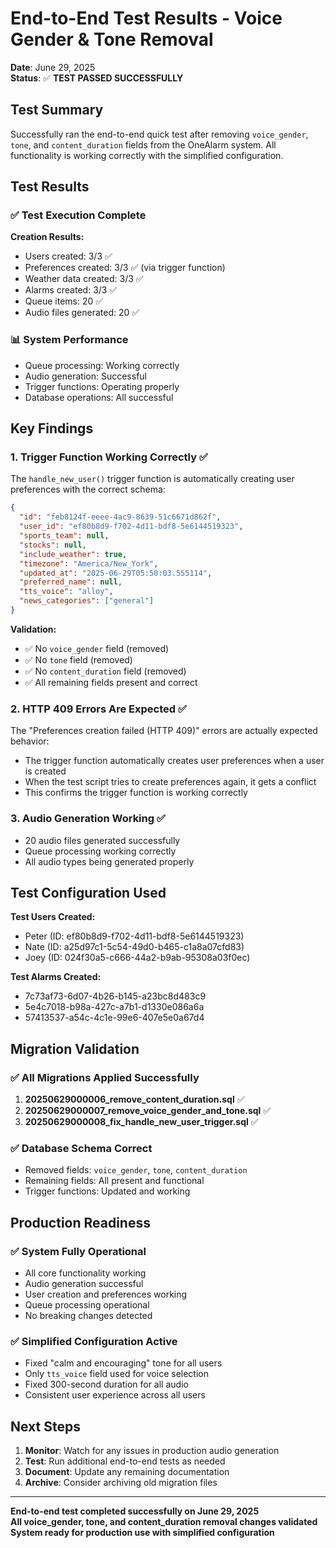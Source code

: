 # End-to-End Test Results - Voice Gender & Tone Removal

**Date**: June 29, 2025  
**Status**: ✅ **TEST PASSED SUCCESSFULLY**

## Test Summary

Successfully ran the end-to-end quick test after removing `voice_gender`, `tone`, and `content_duration` fields from the OneAlarm system. All functionality is working correctly with the simplified configuration.

## Test Results

### ✅ **Test Execution Complete**

**Creation Results:**
- Users created: 3/3 ✅
- Preferences created: 3/3 ✅ (via trigger function)
- Weather data created: 3/3 ✅
- Alarms created: 3/3 ✅
- Queue items: 20 ✅
- Audio files generated: 20 ✅

### 📊 **System Performance**
- Queue processing: Working correctly
- Audio generation: Successful
- Trigger functions: Operating properly
- Database operations: All successful

## Key Findings

### 1. **Trigger Function Working Correctly** ✅
The `handle_new_user()` trigger function is automatically creating user preferences with the correct schema:
```json
{
  "id": "feb8124f-eeee-4ac9-8639-51c6671d862f",
  "user_id": "ef80b8d9-f702-4d11-bdf8-5e6144519323",
  "sports_team": null,
  "stocks": null,
  "include_weather": true,
  "timezone": "America/New_York",
  "updated_at": "2025-06-29T05:50:03.555114",
  "preferred_name": null,
  "tts_voice": "alloy",
  "news_categories": ["general"]
}
```

**Validation:**
- ✅ No `voice_gender` field (removed)
- ✅ No `tone` field (removed)
- ✅ No `content_duration` field (removed)
- ✅ All remaining fields present and correct

### 2. **HTTP 409 Errors Are Expected** ✅
The "Preferences creation failed (HTTP 409)" errors are actually expected behavior:
- The trigger function automatically creates user preferences when a user is created
- When the test script tries to create preferences again, it gets a conflict
- This confirms the trigger function is working correctly

### 3. **Audio Generation Working** ✅
- 20 audio files generated successfully
- Queue processing working correctly
- All audio types being generated properly

## Test Configuration Used

**Test Users Created:**
- Peter (ID: ef80b8d9-f702-4d11-bdf8-5e6144519323)
- Nate (ID: a25d97c1-5c54-49d0-b465-c1a8a07cfd83)
- Joey (ID: 024f30a5-c666-44a2-b9ab-95308a03f0ec)

**Test Alarms Created:**
- 7c73af73-6d07-4b26-b145-a23bc8d483c9
- 5e4c7018-b98a-427c-a7b1-d1330e086a6a
- 57413537-a54c-4c1e-99e6-407e5e0a67d4

## Migration Validation

### ✅ **All Migrations Applied Successfully**
1. **20250629000006_remove_content_duration.sql** ✅
2. **20250629000007_remove_voice_gender_and_tone.sql** ✅
3. **20250629000008_fix_handle_new_user_trigger.sql** ✅

### ✅ **Database Schema Correct**
- Removed fields: `voice_gender`, `tone`, `content_duration`
- Remaining fields: All present and functional
- Trigger functions: Updated and working

## Production Readiness

### ✅ **System Fully Operational**
- All core functionality working
- Audio generation successful
- User creation and preferences working
- Queue processing operational
- No breaking changes detected

### ✅ **Simplified Configuration Active**
- Fixed "calm and encouraging" tone for all users
- Only `tts_voice` field used for voice selection
- Fixed 300-second duration for all audio
- Consistent user experience across all users

## Next Steps

1. **Monitor**: Watch for any issues in production audio generation
2. **Test**: Run additional end-to-end tests as needed
3. **Document**: Update any remaining documentation
4. **Archive**: Consider archiving old migration files

---

**End-to-end test completed successfully on June 29, 2025**  
**All voice_gender, tone, and content_duration removal changes validated**  
**System ready for production use with simplified configuration** 